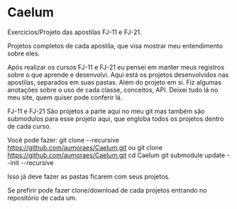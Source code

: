# Caelum
Exercicios/Projeto das apostilas FJ-11 e FJ-21.

Projetos completos de cada apostila, que visa mostrar meu entendimento sobre eles.

Após realizar os cursos FJ-11 e FJ-21 eu pensei em manter meus registros sobre o que aprende e desenvolvi.
Aqui está os projetos desenvolvidos nas apostilas, separados em suas pastas.
Além do projeto em sí. Fiz algumas anotações sobre o uso de cada classe, conceitos, API. Deixei tudo lá no meu site, quem quiser pode conferir lá.

FJ-11 e FJ-21 São projetos a parte aqui no meu git mas também são submodulos para esse projeto aqui, que engloba todos os projetos dentro de cada curso.

Você pode fazer:
git clone --recursive https://github.com/aumoraes/Caelum.git
ou
git clone https://github.com/aumoraes/Caelum.git
cd Caelum
git submodule update --init --recursive

Isso já deve fazer as pastas ficarem com seus projetos.

Se prefirir pode fazer clone/download de cada projetos entrando no repositório de cada um.
